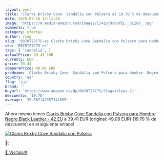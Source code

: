 ```yaml
---
layout: post
title: 'Clarks Brixby Cove  Sandalia con Pulsera al 19.70 % de descuento'
date: 2020-07-16 17:11:40
image: 'https://m.media-amazon.com/images/I/41pj9x9ufEL._SL200_.jpg'
comments: true
category: ofertas
author: ring
slug: 'B078T27C7S-es Clarks Brixby Cove Sandalia con Pulsera para Hombre Negro...'
sku: 'B078T27C7S-es'
tags: [ 'sandalia', ]
actualPrice: 39.41 EUR
currency: EUR
price: 39.41
comparePrice: 49.08 EUR
prodname: 'Clarks Brixby Cove  Sandalia con Pulsera para Hombre  Negro  Black Leather -   42 EU'
country: 'es'
flag: '🇪🇸'
brand: ''
buyurl: 'https://www.amazon.es/dp/B078T27C7S/?tag=tolees-21'
descuento: '19.70'
average: '39.567142857142855'
---
```


Ahora mismo tienes [Clarks Brixby Cove  Sandalia con Pulsera para Hombre  Negro  Black Leather -   42 EU](https://www.amazon.es/dp/B078T27C7S/?tag=tolees-21) a 39.41 EUR (original: 49.08 EUR) (19.70 %  de descuento) en el siguiente enlace!

[![Clarks Brixby Cove  Sandalia con Pulsera](https://m.media-amazon.com/images/I/41pj9x9ufEL._SL200_.jpg)](https://www.amazon.es/dp/B078T27C7S/?tag=tolees-21)

🔎:


[🛒 Visítala!!!](https://www.amazon.es/dp/B078T27C7S/?tag=tolees-21)
